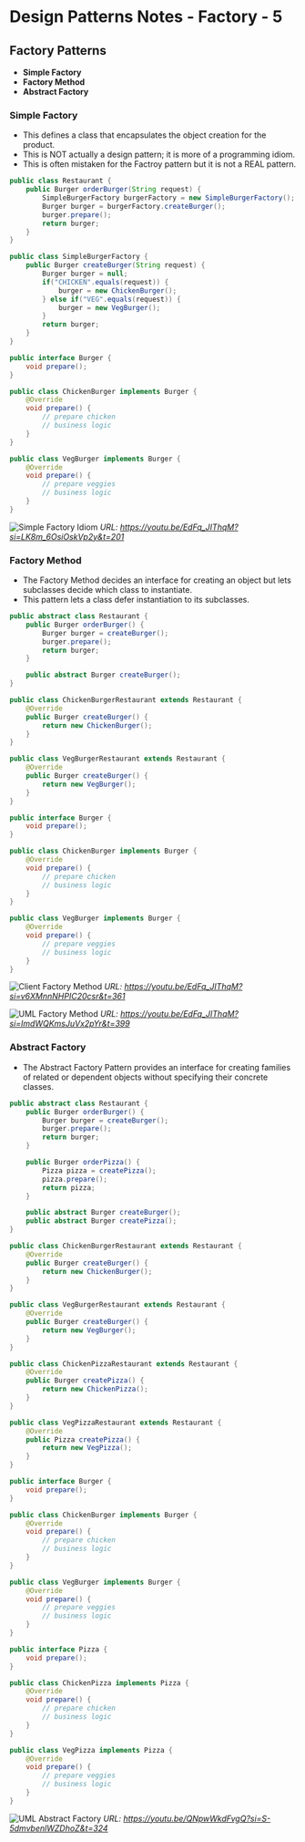 # Design Patterns Notes - Factory - 5

## Factory Patterns

- **Simple Factory**
- **Factory Method**
- **Abstract Factory**

### Simple Factory

- This defines a class that encapsulates the object creation for the product.
- This is NOT actually a design pattern; it is more of a programming idiom.
- This is often mistaken for the Factroy pattern but it is not a REAL pattern.

```java
public class Restaurant {
    public Burger orderBurger(String request) {
        SimpleBurgerFactory burgerFactory = new SimpleBurgerFactory();
        Burger burger = burgerFactory.createBurger();
        burger.prepare();
        return burger;
    }
}

public class SimpleBurgerFactory {
    public Burger createBurger(String request) {
        Burger burger = null;
        if("CHICKEN".equals(request)) {
            burger = new ChickenBurger();
        } else if("VEG".equals(request)) {
            burger = new VegBurger();
        }
        return burger;
    }
}

public interface Burger {
    void prepare();
}

public class ChickenBurger implements Burger {
    @Override
    void prepare() {
        // prepare chicken
        // business logic
    }
}

public class VegBurger implements Burger {
    @Override
    void prepare() {
        // prepare veggies
        // business logic
    }
}
```

![Simple Factory Idiom](UMLSimpleFactory.png)
_URL: https://youtu.be/EdFq_JIThqM?si=LK8m_6OsiOskVp2y&t=201_

### Factory Method

- The Factory Method decides an interface for creating an object but lets subclasses decide which class to instantiate.
- This pattern lets a class defer instantiation to its subclasses.

```java
public abstract class Restaurant {
    public Burger orderBurger() {
        Burger burger = createBurger();
        burger.prepare();
        return burger;
    }

    public abstract Burger createBurger();
}

public class ChickenBurgerRestaurant extends Restaurant {
    @Override
    public Burger createBurger() {
        return new ChickenBurger();
    }
}

public class VegBurgerRestaurant extends Restaurant {
    @Override
    public Burger createBurger() {
        return new VegBurger();
    }
}

public interface Burger {
    void prepare();
}

public class ChickenBurger implements Burger {
    @Override
    void prepare() {
        // prepare chicken
        // business logic
    }
}

public class VegBurger implements Burger {
    @Override
    void prepare() {
        // prepare veggies
        // business logic
    }
}
```

![Client Factory Method](ClientFactoryMethod.png)
_URL: https://youtu.be/EdFq_JIThqM?si=v6XMnnNHPIC20csr&t=361_

![UML Factory Method](UMLFactoryMethod.png)
_URL: https://youtu.be/EdFq_JIThqM?si=ImdWQKmsJuVx2pYr&t=399_

### Abstract Factory

- The Abstract Factory Pattern provides an interface for creating families of related or dependent objects without specifying their concrete classes.

```java
public abstract class Restaurant {
    public Burger orderBurger() {
        Burger burger = createBurger();
        burger.prepare();
        return burger;
    }

    public Burger orderPizza() {
        Pizza pizza = createPizza();
        pizza.prepare();
        return pizza;
    }

    public abstract Burger createBurger();
    public abstract Burger createPizza();
}

public class ChickenBurgerRestaurant extends Restaurant {
    @Override
    public Burger createBurger() {
        return new ChickenBurger();
    }
}

public class VegBurgerRestaurant extends Restaurant {
    @Override
    public Burger createBurger() {
        return new VegBurger();
    }
}

public class ChickenPizzaRestaurant extends Restaurant {
    @Override
    public Burger createPizza() {
        return new ChickenPizza();
    }
}

public class VegPizzaRestaurant extends Restaurant {
    @Override
    public Pizza createPizza() {
        return new VegPizza();
    }
}

public interface Burger {
    void prepare();
}

public class ChickenBurger implements Burger {
    @Override
    void prepare() {
        // prepare chicken
        // business logic
    }
}

public class VegBurger implements Burger {
    @Override
    void prepare() {
        // prepare veggies
        // business logic
    }
}

public interface Pizza {
    void prepare();
}

public class ChickenPizza implements Pizza {
    @Override
    void prepare() {
        // prepare chicken
        // business logic
    }
}

public class VegPizza implements Pizza {
    @Override
    void prepare() {
        // prepare veggies
        // business logic
    }
}

```

![UML Abstract Factory](UMLAbstractFactory.png)
_URL: https://youtu.be/QNpwWkdFvgQ?si=S-5dmvbenlWZDhoZ&t=324_
